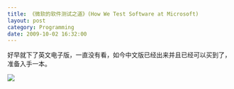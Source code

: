```yaml
---
title: 《微软的软件测试之道》(How We Test Software at Microsoft)
layout: post
category: Programming
date: 2009-10-02 16:32:00
---
```


好早就下了英文电子版，一直没有看，如今中文版已经出来并且已经可以买到了，准备入手一本。

![](http://ecx.images-amazon.com/images/I/51fQe37BuJL._AA200_.jpg)

